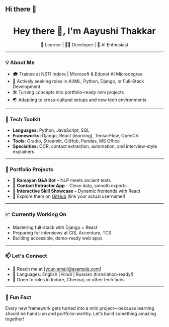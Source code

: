 ## Hi there 👋
<h1 align="center">Hey there 👋, I'm Aayushi Thakkar</h1>

<p align="center">
🌱 Learner | 👩‍💻 Developer | 🤖 AI Enthusiast
</p>

---

### 💡 About Me

- 🎓 Trainee at NSTI Indore | Microsoft & Edunet AI Microdegree  
- 💼 Actively seeking roles in AI/ML, Python, Django, or Full-Stack Development  
- 🛠 Turning concepts into portfolio-ready mini projects  
- 🌏 Adapting to cross-cultural setups and new tech environments

---

### 🚀 Tech Toolkit

- **Languages:** Python, JavaScript, SQL  
- **Frameworks:** Django, React (learning), TensorFlow, OpenCV  
- **Tools:** Gradio, Streamlit, GitHub, Pandas, MS Office  
- **Specialties:** OCR, contact extraction, automation, and interview-style explainers

---

### 📂 Portfolio Projects

- 🧠 **Ramayan Q&A Bot** – NLP meets ancient texts  
- 📄 **Contact Extractor App** – Clean data, smooth exports  
- 🎨 **Interactive Skill Showcase** – Dynamic frontends with React  
- 🔗 Explore them on [GitHub](https://github.com/aayushithakkar) (link your actual username!)

---

### 📈 Currently Working On

- Mastering full-stack with Django + React  
- Preparing for interviews at CIS, Accenture, TCS  
- Building accessible, demo-ready web apps

---

### 📫 Let's Connect

- 💌 Reach me at [your-email@example.com]  
- 💬 Languages: English | Hindi | Russian (translation-ready!)  
- 🤝 Open to roles in Indore, Chennai, or other tech hubs

---

### 🧠 Fun Fact

Every new framework gets turned into a mini project—because learning should be hands-on and portfolio-worthy. Let’s build something amazing together!


<!--
**aayushithakkar3042003/aayushithakkar3042003** is a ✨ _special_ ✨ repository because its `README.md` (this file) appears on your GitHub profile.

Here are some ideas to get you started:

- 🔭 I’m currently working on ...
- 🌱 I’m currently learning ...
- 👯 I’m looking to collaborate on ...
- 🤔 I’m looking for help with ...
- 💬 Ask me about ...
- 📫 How to reach me: ...
- 😄 Pronouns: ...
- ⚡ Fun fact: ...
-->
